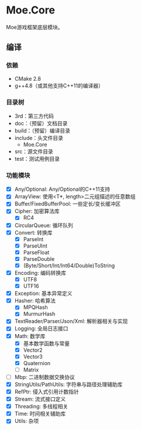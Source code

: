 # Moe.Core

Moe游戏框架底层模块。

## 编译

### 依赖

- CMake 2.8
- g++4.8（或其他支持C++11的编译器）

### 目录树

- 3rd：第三方代码
- doc：（预留）文档目录
- build：（预留）编译目录
- include：头文件目录
    - Moe.Core
- src：源文件目录
- test：测试用例目录

### 功能模块

- [x] Any/Optional: Any/Optional的C++11支持
- [x] ArrayView: 使用<T*, length>二元组描述的任意数组
- [x] Buffer/FixedBufferPool: 一些定长/变长缓冲区
- [x] Cipher: 加密算法库
    - [x] RC4
- [x] CircularQueue: 循环队列
- [x] Convert: 转换库
    - [x] ParseInt
    - [x] ParseUInt
    - [x] ParseFloat
    - [x] ParseDouble
    - [x] \(Byte/Short/Int/Int64/Double\)ToString
- [x] Encoding: 编码转换库
    - [x] UTF8
    - [x] UTF16
- [x] Exception: 基本异常定义
- [x] Hasher: 哈希算法
    - [x] MPQHash
    - [x] MurmurHash
- [x] TextReader/Parser/Json/Xml: 解析器相关与实现
- [x] Logging: 全局日志接口
- [x] Math: 数学库
    - [x] 基本数学函数与常量
    - [x] Vector2
    - [x] Vector3
    - [x] Quaternion
    - [ ] Matrix
- [ ] Mbp: 二进制数据交换协议
- [x] StringUtils/PathUtils: 字符串与路径处理辅助库
- [x] RefPtr: 侵入式引用计数指针
- [x] Stream: 流式接口定义
- [x] Threading: 多线程相关
- [x] Time: 时间相关辅助库
- [x] Utils: 杂项
